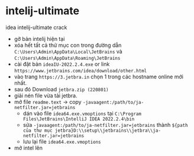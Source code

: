 # intelij-ultimate
idea intelij-ultimate crack 

- gỡ bản intelij hiện tại
- xóa hết tất cả thử mục con trong đường dẫn `C:\Users\Admin\AppData\Local\JetBrains` và `C:\Users\Admin\AppData\Roaming\JetBrains`
- cài đặt bản `ideaIU-2022.2.4.exe` or link `https://www.jetbrains.com/idea/download/other.html`
- vào trang `https://3.jetbra.in` chọn 1 trong các hostname online mới nhất.
- sau đó Download  `jetbra.zip (220801)`
- giải nén file vừa tải jetbra.
- mở file `readme.text` -> copy `-javaagent:/path/to/ja-netfilter.jar=jetbrains`
  - dán vào file  `idea64.exe.vmoptions` tại `C:\Program Files\JetBrains\IntelliJ IDEA 2022.2.4\bin` 
  - sửa `-javaagent:/path/to/ja-netfilter.jar=jetbrains` thành `${path của thư mục jetbra}D:\\setup\\jetbrains\\jetbra\\ja-netfilter.jar=jetbrains` 
  - lưu lại file `idea64.exe.vmoptions` 
- mở intel lên 
